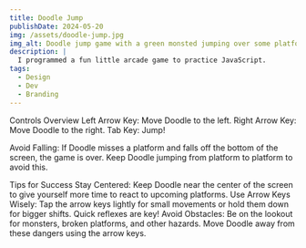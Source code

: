 ```yaml
---
title: Doodle Jump
publishDate: 2024-05-20
img: /assets/doodle-jump.jpg
img_alt: Doodle jump game with a green monsted jumping over some platforms.
description: |
  I programmed a fun little arcade game to practice JavaScript.
tags:
  - Design
  - Dev
  - Branding
---
```


Controls Overview
Left Arrow Key: Move Doodle to the left.
Right Arrow Key: Move Doodle to the right.
Tab Key: Jump!

Avoid Falling: If Doodle misses a platform and falls off the bottom of the screen, the game is over. Keep Doodle jumping from platform to platform to avoid this.

Tips for Success
Stay Centered: Keep Doodle near the center of the screen to give yourself more time to react to upcoming platforms.
Use Arrow Keys Wisely: Tap the arrow keys lightly for small movements or hold them down for bigger shifts. Quick reflexes are key!
Avoid Obstacles: Be on the lookout for monsters, broken platforms, and other hazards. Move Doodle away from these dangers using the arrow keys.

